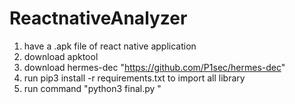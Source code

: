 # ReactnativeAnalyzer

1. have a .apk file of react native application 
2. download apktool
3. download hermes-dec "https://github.com/P1sec/hermes-dec" 
4. run pip3 install -r requirements.txt to import all library
5. run command "python3 final.py <path of apk file>"